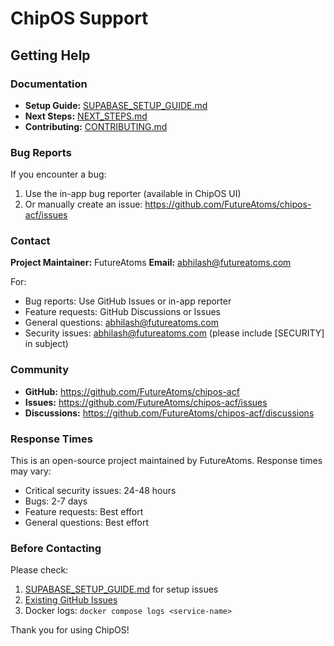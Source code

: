 # ChipOS Support

## Getting Help

### Documentation
- **Setup Guide:** [SUPABASE_SETUP_GUIDE.md](./SUPABASE_SETUP_GUIDE.md)
- **Next Steps:** [NEXT_STEPS.md](./NEXT_STEPS.md)
- **Contributing:** [CONTRIBUTING.md](./CONTRIBUTING.md)

### Bug Reports
If you encounter a bug:
1. Use the in-app bug reporter (available in ChipOS UI)
2. Or manually create an issue: https://github.com/FutureAtoms/chipos-acf/issues

### Contact

**Project Maintainer:** FutureAtoms
**Email:** abhilash@futureatoms.com

For:
- Bug reports: Use GitHub Issues or in-app reporter
- Feature requests: GitHub Discussions or Issues
- General questions: abhilash@futureatoms.com
- Security issues: abhilash@futureatoms.com (please include [SECURITY] in subject)

### Community

- **GitHub:** https://github.com/FutureAtoms/chipos-acf
- **Issues:** https://github.com/FutureAtoms/chipos-acf/issues
- **Discussions:** https://github.com/FutureAtoms/chipos-acf/discussions

### Response Times

This is an open-source project maintained by FutureAtoms. Response times may vary:
- Critical security issues: 24-48 hours
- Bugs: 2-7 days
- Feature requests: Best effort
- General questions: Best effort

### Before Contacting

Please check:
1. [SUPABASE_SETUP_GUIDE.md](./SUPABASE_SETUP_GUIDE.md) for setup issues
2. [Existing GitHub Issues](https://github.com/FutureAtoms/chipos-acf/issues)
3. Docker logs: `docker compose logs <service-name>`

Thank you for using ChipOS!

